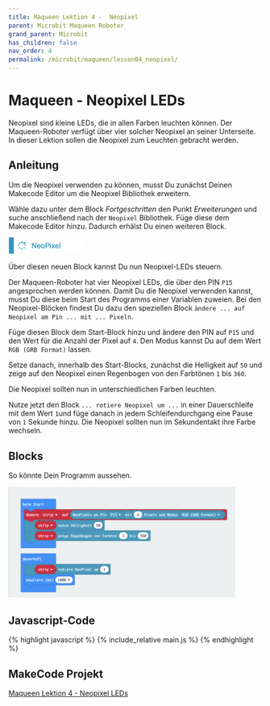 ```yaml
---
title: Maqueen Lektion 4 -  Neopixel
parent: Microbit Maqueen Roboter
grand_parent: Microbit
has_children: false
nav_order: 4
permalink: /microbit/maqueen/lesson04_neopixel/
---
```


# Maqueen - Neopixel LEDs

Neopixel sind kleine LEDs, die in allen Farben leuchten können. Der Maqueen-Roboter verfügt über vier solcher Neopixel an seiner Unterseite. In dieser Lektion sollen die Neopixel zum Leuchten gebracht werden.

## Anleitung

Um die Neopixel verwenden zu können, musst Du zunächst Deinen Makecode Editor um die Neopixel Bibliothek erweitern.

Wähle dazu unter dem Block _Fortgeschritten_ den Punkt _Erweiterungen_ und suche anschließend nach der `Neopixel` Bibliothek. Füge diese dem Makecode Editor hinzu. Dadurch erhälst Du einen weiteren Block.

<img src="./neopixel.png" width="150px"/>

Über diesen neuen Block kannst Du nun Neopixel-LEDs steuern.

Der Maqueen-Roboter hat vier Neopixel LEDs, die über den PIN `P15` angesprochen werden können. Damit Du die Neopixel verwenden kannst, musst Du diese beim Start des Programms einer Variablen zuweien. Bei den Neopixel-Blöcken findest Du dazu den speziellen Block `ändere ... auf Neopixel am Pin ... mit ... Pixeln`.

Füge diesen Block dem Start-Block hinzu und ändere den PIN auf `P15` und den Wert für die Anzahl der Pixel auf `4`. Den Modus kannst Du auf dem Wert `RGB (GRB Format)` lassen.

Setze danach, innerhalb des Start-Blocks, zunächst die Helligkeit auf `50` und zeige auf den Neopixel einen Regenbogen von den Farbtönen `1` bis `360`.

Die Neopixel sollten nun in unterschiedlichen Farben leuchten.

Nutze jetzt den Block `... rotiere Neopixel um ...` in einer Dauerschleife  mit dem Wert `1`und füge danach in jedem Schleifendurchgang eine Pause von `1` Sekunde hinzu. Die Neopixel sollten nun im Sekundentakt ihre Farbe wechseln.

## Blocks

So könnte Dein Programm aussehen.

<img src="./screenshot.png" width="450px"/>

<!--
## Ergebnis (Simulation)

<div style="position:relative;height:0;padding-bottom:81.97%;overflow:hidden;"><iframe style="position:absolute;top:0;left:0;width:100%;height:100%;" src="https://makecode.microbit.org/---run?id=_48s8eui0Y0d7" allowfullscreen="allowfullscreen" sandbox="allow-popups allow-forms allow-scripts allow-same-origin" frameborder="0"></iframe></div>
-->

## Javascript-Code

{% highlight javascript %}
    {% include_relative main.js %}
{% endhighlight %}

## MakeCode Projekt

[Maqueen Lektion 4 - Neopixel LEDs](https://makecode.microbit.org/_48s8eui0Y0d7)